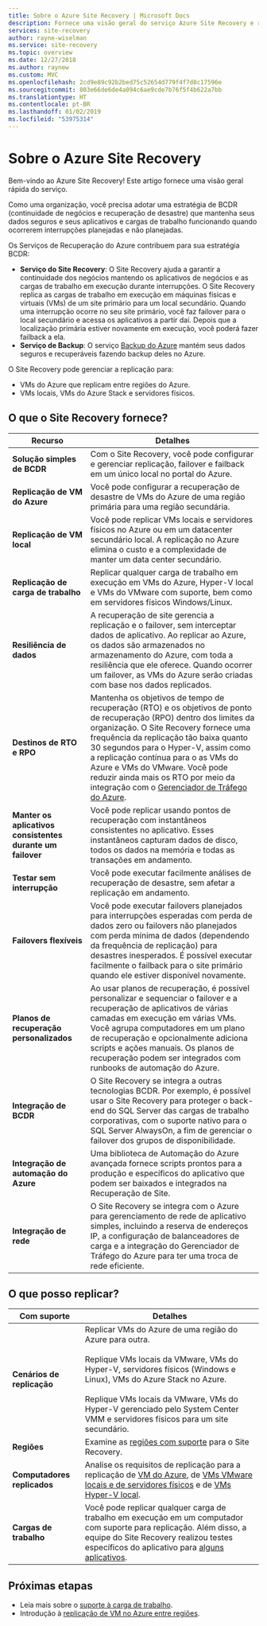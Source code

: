 ```yaml
---
title: Sobre o Azure Site Recovery | Microsoft Docs
description: Fornece uma visão geral do serviço Azure Site Recovery e resume os cenários de implantação de migração e de recuperação de desastre.
services: site-recovery
author: rayne-wiselman
ms.service: site-recovery
ms.topic: overview
ms.date: 12/27/2018
ms.author: raynew
ms.custom: MVC
ms.openlocfilehash: 2cd9e89c92b2bed75c52654d779f4f7d8c17596e
ms.sourcegitcommit: 803e66de6de4a094c6ae9cde7b76f5f4b622a7bb
ms.translationtype: HT
ms.contentlocale: pt-BR
ms.lasthandoff: 01/02/2019
ms.locfileid: "53975314"
---
```

# <a name="about-site-recovery"></a>Sobre o Azure Site Recovery

Bem-vindo ao Azure Site Recovery! Este artigo fornece uma visão geral rápida do serviço.

Como uma organização, você precisa adotar uma estratégia de BCDR (continuidade de negócios e recuperação de desastre) que mantenha seus dados seguros e seus aplicativos e cargas de trabalho funcionando quando ocorrerem interrupções planejadas e não planejadas.

Os Serviços de Recuperação do Azure contribuem para sua estratégia BCDR:

- **Serviço do Site Recovery**: O Site Recovery ajuda a garantir a continuidade dos negócios mantendo os aplicativos de negócios e as cargas de trabalho em execução durante interrupções. O Site Recovery replica as cargas de trabalho em execução em máquinas físicas e virtuais (VMs) de um site primário para um local secundário. Quando uma interrupção ocorre no seu site primário, você faz failover para o local secundário e acessa os aplicativos a partir daí. Depois que a localização primária estiver novamente em execução, você poderá fazer failback a ela.  
- **Serviço de Backup**: O serviço [Backup do Azure](https://docs.microsoft.com/azure/backup/) mantém seus dados seguros e recuperáveis fazendo backup deles no Azure.

O Site Recovery pode gerenciar a replicação para:

- VMs do Azure que replicam entre regiões do Azure.
- VMs locais, VMs do Azure Stack e servidores físicos.


## <a name="what-does-site-recovery-provide"></a>O que o Site Recovery fornece?


**Recurso** | **Detalhes**
--- | ---
**Solução simples de BCDR** | Com o Site Recovery, você pode configurar e gerenciar replicação, failover e failback em um único local no portal do Azure.
**Replicação de VM do Azure** | Você pode configurar a recuperação de desastre de VMs do Azure de uma região primária para uma região secundária.
**Replicação de VM local** | Você pode replicar VMs locais e servidores físicos no Azure ou em um datacenter secundário local. A replicação no Azure elimina o custo e a complexidade de manter um data center secundário.
**Replicação de carga de trabalho** | Replicar qualquer carga de trabalho em execução em VMs do Azure, Hyper-V local e VMs do VMware com suporte, bem como em servidores físicos Windows/Linux.
**Resiliência de dados** | A recuperação de site gerencia a replicação e o failover, sem interceptar dados de aplicativo. Ao replicar ao Azure, os dados são armazenados no armazenamento do Azure, com toda a resiliência que ele oferece. Quando ocorrer um failover, as VMs do Azure serão criadas com base nos dados replicados.
**Destinos de RTO e RPO** | Mantenha os objetivos de tempo de recuperação (RTO) e os objetivos de ponto de recuperação (RPO) dentro dos limites da organização. O Site Recovery fornece uma frequência da replicação tão baixa quanto 30 segundos para o Hyper-V, assim como a replicação contínua para o as VMs do Azure e VMs do VMware. Você pode reduzir ainda mais os RTO por meio da integração com o [Gerenciador de Tráfego do Azure](https://azure.microsoft.com/blog/reduce-rto-by-using-azure-traffic-manager-with-azure-site-recovery/).
**Manter os aplicativos consistentes durante um failover** | Você pode replicar usando pontos de recuperação com instantâneos consistentes no aplicativo. Esses instantâneos capturam dados de disco, todos os dados na memória e todas as transações em andamento.
**Testar sem interrupção** | Você pode executar facilmente análises de recuperação de desastre, sem afetar a replicação em andamento.
**Failovers flexíveis** | Você pode executar failovers planejados para interrupções esperadas com perda de dados zero ou failovers não planejados com perda mínima de dados (dependendo da frequência de replicação) para desastres inesperados. É possível executar facilmente o failback para o site primário quando ele estiver disponível novamente.
**Planos de recuperação personalizados** | Ao usar planos de recuperação, é possível personalizar e sequenciar o failover e a recuperação de aplicativos de várias camadas em execução em várias VMs. Você agrupa computadores em um plano de recuperação e opcionalmente adiciona scripts e ações manuais. Os planos de recuperação podem ser integrados com runbooks de automação do Azure.
**Integração de BCDR** | O Site Recovery se integra a outras tecnologias BCDR. Por exemplo, é possível usar o Site Recovery para proteger o back-end do SQL Server das cargas de trabalho corporativas, com o suporte nativo para o SQL Server AlwaysOn, a fim de gerenciar o failover dos grupos de disponibilidade.
**Integração de automação do Azure** | Uma biblioteca de Automação do Azure avançada fornece scripts prontos para a produção e específicos do aplicativo que podem ser baixados e integrados na Recuperação de Site.
**Integração de rede** | O Site Recovery se integra com o Azure para gerenciamento de rede de aplicativo simples, incluindo a reserva de endereços IP, a configuração de balanceadores de carga e a integração do Gerenciador de Tráfego do Azure para ter uma troca de rede eficiente.


## <a name="what-can-i-replicate"></a>O que posso replicar?

**Com suporte** | **Detalhes**
--- | ---
**Cenários de replicação** | Replicar VMs do Azure de uma região do Azure para outra.<br/><br/>  Replique VMs locais da VMware, VMs do Hyper-V, servidores físicos (Windows e Linux), VMs do Azure Stack no Azure.<br/><br/> Replique VMs locais da VMware, VMs do Hyper-V gerenciado pelo System Center VMM e servidores físicos para um site secundário.
**Regiões** | Examine as [regiões com suporte](https://azure.microsoft.com/regions/services/) para o Site Recovery. |
**Computadores replicados** | Analise os requisitos de replicação para a replicação de [VM do Azure](azure-to-azure-support-matrix.md#replicated-machine-operating-systems), de [VMs VMware locais e de servidores físicos](vmware-physical-azure-support-matrix.md#replicated-machines) e de [VMs Hyper-V local](hyper-v-azure-support-matrix.md#replicated-vms).
**Cargas de trabalho** | Você pode replicar qualquer carga de trabalho em execução em um computador com suporte para replicação. Além disso, a equipe do Site Recovery realizou testes específicos do aplicativo para [alguns aplicativos](site-recovery-workload.md#workload-summary).



## <a name="next-steps"></a>Próximas etapas
* Leia mais sobre o [suporte à carga de trabalho](site-recovery-workload.md).
* Introdução à [replicação de VM no Azure entre regiões](azure-to-azure-quickstart.md). 
